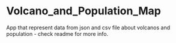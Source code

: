 # Volcano_and_Population_Map
App that represent data from json and csv file about volcanos and population - check readme for more info.
